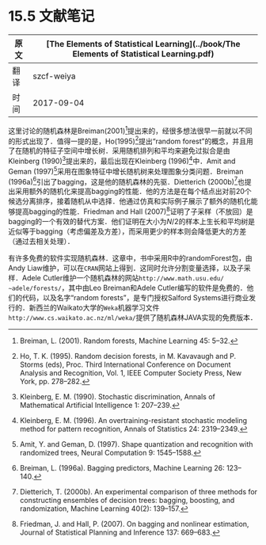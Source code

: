 # 15.5 文献笔记

| 原文   | [The Elements of Statistical Learning](../book/The Elements of Statistical Learning.pdf) |
| ---- | ---------------------------------------- |
| 翻译   | szcf-weiya                               |
| 时间   | 2017-09-04                   |

这里讨论的随机森林是Breiman(2001)[^1]提出来的，经很多想法很早一前就以不同的形式出现了．值得一提的是，Ho(1995)[^2]提出“random forest”的概念，并且用了在随机的特征子空间中增长树．采用随机排列和平均来避免过拟合是由Kleinberg (1990)[^3]提出来的，最后出现在Kleinberg (1996)[^4]中．Amit and Geman (1997)[^5]采用在图象特征中增长随机树来处理图象分类问题．Breiman (1996a)[^6]引出了bagging，这是他的随机森林的先驱．Dietterich (2000b)[^7]也提出采用额外的随机化来提高bagging的性能．他的方法是在每个结点出对前20个候选分离排序，接着随机从中选择．他通过仿真和实际例子展示了额外的随机化能够提高bagging的性能．Friedman and Hall (2007)[^8]证明了子采样（不放回）是bagging的一个有效的替代方案．他们证明在大小为$N/2$的样本上生长和平均树是近似等于bagging（考虑偏差及方差），而采用更少的样本则会降低更大的方差（通过去相关处理）．

有许多免费的软件实现随机森林．这章中，书中采用R中的randomForest包，由Andy Liaw维护，可以在`CRAN`网站上得到．这同时允许分割变量选择，以及子采样．Adele Cutler维护一个随机森林的网站`http://www.math.usu.edu/∼adele/forests/`，其中由Leo Breiman和Adele Cutler编写的软件是免费的．他们的代码，以及名字“random forests”，是专门授权Salford Systems进行商业发行的．新西兰的Waikato大学的`Weka`机器学习文件`http://www.cs.waikato.ac.nz/ml/weka/`提供了随机森林JAVA实现的免费版本．

[^1]: Breiman, L. (2001). Random forests, Machine Learning 45: 5–32.
[^2]: Ho, T. K. (1995). Random decision forests, in M. Kavavaugh and P. Storms (eds), Proc. Third International Conference on Document Analysis and Recognition, Vol. 1, IEEE Computer Society Press, New York, pp. 278–282.
[^3]: Kleinberg, E. M. (1990). Stochastic discrimination, Annals of Mathematical Artificial Intelligence 1: 207–239.
[^4]: Kleinberg, E. M. (1996). An overtraining-resistant stochastic modeling method for pattern recognition, Annals of Statistics 24: 2319–2349.
[^5]: Amit, Y. and Geman, D. (1997). Shape quantization and recognition with randomized trees, Neural Computation 9: 1545–1588.
[^6]: Breiman, L. (1996a). Bagging predictors, Machine Learning 26: 123–140.
[^7]: Dietterich, T. (2000b). An experimental comparison of three methods for constructing ensembles of decision trees: bagging, boosting, and randomization, Machine Learning 40(2): 139–157.
[^8]: Friedman, J. and Hall, P. (2007). On bagging and nonlinear estimation, Journal of Statistical Planning and Inference 137: 669–683.
